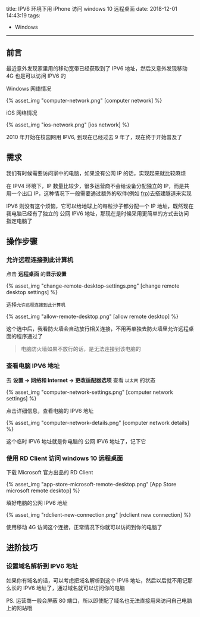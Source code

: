 title: IPV6 环境下用 iPhone 访问 windows 10 远程桌面
date: 2018-12-01 14:43:19
tags:
- Windows
---

## 前言
最近意外发现家里用的移动宽带已经获取到了 IPV6 地址，然后又意外发现移动 4G 也是可以访问 IPV6 的

Windows 网络情况

{% asset_img "computer-network.png" [computer network] %}

iOS 网络情况

{% asset_img "ios-network.png" [ios network] %}


2010 年开始在校园网用 IPV6, 到现在已经过去 9 年了，现在终于开始普及了

## 需求
我们有时候需要访问家中的电脑，如果没有公网 IP 的话，实现起来就比较麻烦

在 IPV4 环境下，IP 数量比较少，很多运营商不会给设备分配独立的 IP，而是共用一个出口 IP，这种情况下一般需要通过额外的软件(例如 [frp](https://github.com/fatedier/frp))去搭建隧道来实现

IPV6 则没有这个烦恼，它可以给地球上的每粒沙子都分配一个 IP 地址，既然现在我电脑已经有了独立的 公网 IPV6 地址，那现在是时候采用更简单的方式去访问指定电脑了

## 操作步骤
### 允许远程连接到此计算机
点击 **远程桌面** 的**显示设置**

{% asset_img "change-remote-desktop-settings.png" [change remote desktop settings] %}

选择`允许远程连接到此计算机`

{% asset_img "allow-remote-desktop.png" [allow remote desktop] %}

这个选中后，我看防火墙会自动放行相关连接，不用再单独去防火墙里允许远程桌面的程序通过了

> 电脑防火墙如果不放行的话，是无法连接到该电脑的

### 查看电脑 IPV6 地址
去 **设置 -> 网络和 Internet -> 更改适配器选项** 查看 `以太网` 的状态

{% asset_img "computer-network-settings.png" [computer network settings] %}

点击详细信息，查看电脑的 IPV6 地址

{% asset_img "computer-network-details.png" [computer network details] %}

这个临时 IPV6 地址就是你电脑的 公网 IPV6 地址了，记下它


### 使用 RD Client 访问 windows 10 远程桌面
下载 Microsoft 官方出品的 RD Client

{% asset_img "app-store-microsoft-remote-desktop.png" [App Store microsoft remote desktop] %}

填好电脑的公网 IPV6 地址

{% asset_img "rdclient-new-connection.png" [rdclient new connection] %}

使用移动 4G 访问这个连接，正常情况下你就可以访问到你的电脑了


## 进阶技巧
### 设置域名解析到 IPV6 地址
如果你有域名的话，可以考虑把域名解析到这个 IPV6 地址，然后以后就不用记那么长的 IPV6 地址了，通过域名就可以访问你的电脑

PS. 运营商一般会屏蔽 80 端口，所以即使配了域名也无法直接用来访问自己电脑上的网站哦

